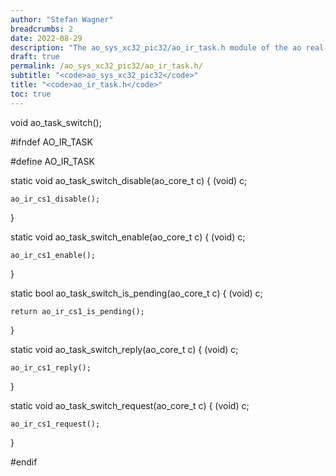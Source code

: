 ```yaml
---
author: "Stefan Wagner"
breadcrumbs: 2
date: 2022-08-29
description: "The ao_sys_xc32_pic32/ao_ir_task.h module of the ao real-time operating system."
draft: true
permalink: /ao_sys_xc32_pic32/ao_ir_task.h/ 
subtitle: "<code>ao_sys_xc32_pic32</code>"
title: "<code>ao_ir_task.h</code>"
toc: true
---
```


void    ao_task_switch();

#ifndef AO_IR_TASK

#define AO_IR_TASK

static void ao_task_switch_disable(ao_core_t c)
{
    (void) c;

    ao_ir_cs1_disable();
}

static void ao_task_switch_enable(ao_core_t c)
{
    (void) c;

    ao_ir_cs1_enable();
}

static bool ao_task_switch_is_pending(ao_core_t c)
{
    (void) c;

    return ao_ir_cs1_is_pending();
}

static void ao_task_switch_reply(ao_core_t c)
{
    (void) c;

    ao_ir_cs1_reply();
}

static void ao_task_switch_request(ao_core_t c)
{
    (void) c;

    ao_ir_cs1_request();
}

#endif

